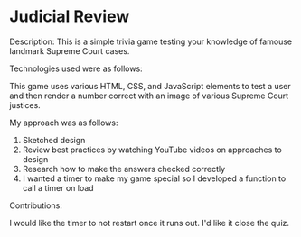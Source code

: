 # Judicial Review 


Description:
This is a simple trivia game testing your knowledge of famouse landmark Supreme Court cases.





Technologies used were as follows:

This game uses various HTML, CSS, and JavaScript elements to test a user and 
then render a number correct with an image of various Supreme Court justices. 

My approach was as follows:
  1. Sketched design 
  2. Review best practices by watching YouTube videos on approaches to design 
  3. Research how to make the answers checked correctly 
  4. I wanted a timer to make my game special so I developed a function to call a timer on load
  
  
Contributions:

I would like the timer to not restart once it runs out. I'd like it close the quiz. 
  
